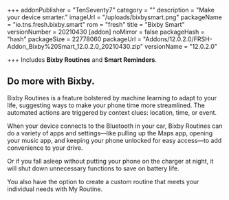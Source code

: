 +++
addonPublisher = "TenSeventy7"
category = ""
description = "Make your device smarter."
imageUrl = "/uploads/bixbysmart.png"
packageName = "io.tns.fresh.bixby.smart"
rom = "fresh"
title = "Bixby Smart"
versionNumber = 20210430
[addon]
noMirror = false
packageHash = "hash"
packageSize = 22778060
packageUrl = "Addons/12.0.2.0/FRSH-Addon_Bixby%20Smart_12.0.2.0_20210430.zip"
versionName = "12.0.2.0"

+++
Includes **Bixby Routines** and **Smart Reminders**.

## Do more with Bixby.

Bixby Routines is a feature bolstered by machine learning to adapt to your life, suggesting ways to make your phone time more streamlined. The automated actions are triggered by context clues: location, time, or event.

When your device connects to the Bluetooth in your car, Bixby Routines can do a variety of apps and settings—like pulling up the Maps app, opening your music app, and keeping your phone unlocked for easy access—to add convenience to your drive.

Or if you fall asleep without putting your phone on the charger at night, it will shut down unnecessary functions to save on battery life. 

You also have the option to create a custom routine that meets your individual needs with My Routine.
